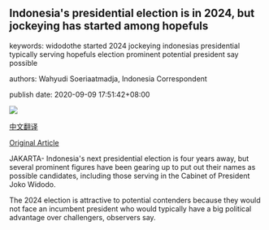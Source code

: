 ## Indonesia's presidential election is in 2024, but jockeying has started among hopefuls

keywords: widodothe started 2024 jockeying indonesias presidential typically serving hopefuls election prominent potential president say possible

authors: Wahyudi Soeriaatmadja, Indonesia Correspondent

publish date: 2020-09-09 17:51:42+08:00

![](https://www.straitstimes.com/sites/default/files/styles/x_large/public/articles/2020/09/09/yq-c7-09092020.jpg?itok=anEe9eTU)

[中文翻译](Indonesia%27s%20presidential%20election%20is%20in%202024%2C%20but%20jockeying%20has%20started%20among%20hopefuls_zh.md)

[Original Article](https://www.straitstimes.com/asia/se-asia/indonesias-presidential-election-is-in-2024-but-jockeying-has-started-among-hopefuls)

JAKARTA- Indonesia's next presidential election is four years away, but several prominent figures have been gearing up to put out their names as possible candidates, including those serving in the Cabinet of President Joko Widodo.

The 2024 election is attractive to potential contenders because they would not face an incumbent president who would typically have a big political advantage over challengers, observers say.